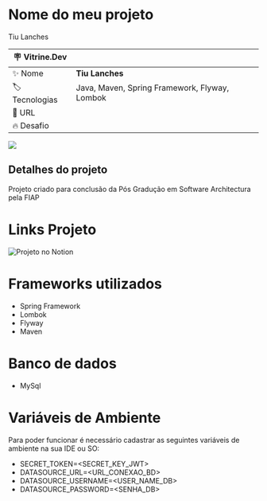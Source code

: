 # Nome do meu projeto

Tiu Lanches

| :placard: Vitrine.Dev |     |
| -------------  | --- |
| :sparkles: Nome        | **Tiu Lanches**
| :label: Tecnologias | Java, Maven, Spring Framework, Flyway, Lombok
| :rocket: URL         | 
| :fire: Desafio     | 

<!-- Inserir imagem com a #vitrinedev ao final do link -->
![](https://encrypted-tbn0.gstatic.com/images?q=tbn:ANd9GcR2b3whec_NCWvIvnZ4oU-GtxA-NAQAs89WGQ&usqp=CAU#vitrinedev)

## Detalhes do projeto
Projeto criado para conclusão da Pós Gradução em Software Architectura pela FIAP

# Links Projeto
![Projeto no Notion](https://luisferrarezi.notion.site/Tiu-Lanches-818bd35f516d459d9525f3bc2f7c2af6)

# Frameworks utilizados 
- Spring Framework
- Lombok
- Flyway
- Maven

# Banco de dados
- MySql

# Variáveis de Ambiente
Para poder funcionar é necessário cadastrar as seguintes variáveis de ambiente na sua IDE ou SO:
- SECRET_TOKEN=<SECRET_KEY_JWT> 
- DATASOURCE_URL=<URL_CONEXAO_BD> 
- DATASOURCE_USERNAME=<USER_NAME_DB> 
- DATASOURCE_PASSWORD=<SENHA_DB>